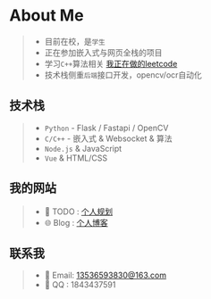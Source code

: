 #  About Me

> - 目前在校，是`学生`
> - 正在参加嵌入式与网页全栈的项目
> - 学习`C++`算法相关 [我正在做的leetcode](https://leetcode.cn/u/hgyjllk/)
> - 技术栈侧重`后端`接口开发，opencv/ocr自动化

## 技术栈

> - `Python` - Flask / Fastapi / OpenCV
> - `C/C++` - 嵌入式 & Websocket & 算法
> - `Node.js` & JavaScript
> - `Vue` & HTML/CSS

## 我的网站
> - 📒 TODO :  [个人规划](https://todo.hgyjllk.top)
> - 🌐 Blog :  [个人博客](https://blog.hgyjllk.top)

## 联系我
> - 📧 Email: [13536593830@163.com](mailto:13536593830@163.com)
> - 🐧  QQ  : 1843437591


